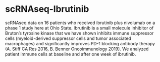 # scRNAseq-Ibrutinib

scRNAseq data on 16 patients who received ibrutinib plus nivolumab on a phase 1 study here at Ohio State.  Ibrutinib is a small molecule inhibitor of Bruton’s tyrosine kinase that we have shown inhibits immune suppressor cells (myeloid-derived suppressor cells  and tumor associated macrophages) and significantly improves PD-1 blocking antibody therapy (A. Stiff CA Res 2016, B. Benner Oncoimmunology 2019).   We analyzed patient immune cells at baseline and after one week of ibrutinib.  
 
 
